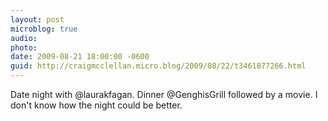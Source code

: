 ```yaml
---
layout: post
microblog: true
audio: 
photo: 
date: 2009-08-21 18:00:00 -0600
guid: http://craigmcclellan.micro.blog/2009/08/22/t3461877266.html
---
```

Date night with @laurakfagan.  Dinner @GenghisGrill followed by a movie.  I don't know how the night could be better.

